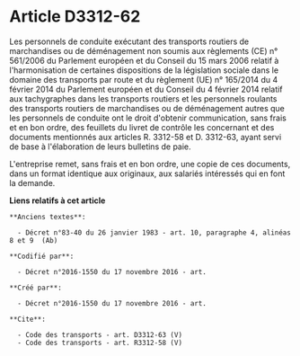 # Article D3312-62

Les personnels de conduite exécutant des transports routiers de marchandises ou de déménagement non soumis aux règlements
(CE) n° 561/2006 du Parlement européen et du Conseil du 15 mars 2006 relatif à l'harmonisation de certaines dispositions de
la législation sociale dans le domaine des transports par route et du règlement (UE) n° 165/2014 du 4 février 2014 du
Parlement européen et du Conseil du 4 février 2014 relatif aux tachygraphes dans les transports routiers et les personnels
roulants des transports routiers de marchandises ou de déménagement autres que les personnels de conduite ont le droit
d'obtenir communication, sans frais et en bon ordre, des feuillets du livret de contrôle les concernant et des documents
mentionnés aux articles R. 3312-58 et D. 3312-63, ayant servi de base à l'élaboration de leurs bulletins de paie. 

L'entreprise remet, sans frais et en bon ordre, une copie de ces documents, dans un format identique aux originaux, aux
salariés intéressés qui en font la demande.

**Liens relatifs à cet article**

	**Anciens textes**:

	  - Décret n°83-40 du 26 janvier 1983 - art. 10, paragraphe 4, alinéas 8 et 9  (Ab)

	**Codifié par**:

	  - Décret n°2016-1550 du 17 novembre 2016 - art.

	**Créé par**:

	  - Décret n°2016-1550 du 17 novembre 2016 - art.

	**Cite**:

	  - Code des transports - art. D3312-63 (V)
	  - Code des transports - art. R3312-58 (V)
